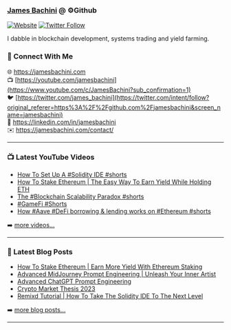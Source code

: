 ### [James Bachini][website] @ ⚙️Github

[![Website](https://img.shields.io/website?label=jamesbachini.com&style=for-the-badge&url=https%3A%2F%2Fjamesbachini.com)](https://jamesbachini.com)
[![Twitter Follow](https://img.shields.io/twitter/follow/james_bachini?color=1DA1F2&logo=twitter&style=for-the-badge)](https://twitter.com/intent/follow?original_referer=https%3A%2F%2Fgithub.com%2Fjamesbachini&screen_name=jamesbachini)

I dabble in blockchain development, systems trading and yield farming.

### 👋 Connect With Me

🌐 https://jamesbachini.com
<br />
📺 [https://youtube.com/jamesbachini](https://www.youtube.com/c/JamesBachini?sub_confirmation=1)
<br />
🐦 [https://twitter.com/james_bachini](https://twitter.com/intent/follow?original_referer=https%3A%2F%2Fgithub.com%2Fjamesbachini&screen_name=jamesbachini)
<br />
👔 https://linkedin.com/in/jamesbachini
<br />
✉️ https://jamesbachini.com/contact/

---

### 📺 Latest YouTube Videos

<!-- YOUTUBE:START -->
- [How To Set Up A #Solidity IDE #shorts](https://www.youtube.com/watch?v=g2MbX5oSdr4)
- [How To Stake Ethereum | The Easy Way To Earn Yield While Holding ETH](https://www.youtube.com/watch?v=kgKtnGYihWk)
- [The #Blockchain Scalability Paradox #shorts](https://www.youtube.com/watch?v=ZdTAsdaGo8A)
- [#GameFi  #Shorts](https://www.youtube.com/watch?v=A98Cu_S-_-0)
- [How #Aave #DeFi borrowing &amp; lending works on #Ethereum #shorts](https://www.youtube.com/watch?v=JZi8dK77r_A)
<!-- YOUTUBE:END -->

➡️ [more videos...](https://youtube.com/jamesbachini)

---

### 📝 Latest Blog Posts

<!-- BLOG-POST-LIST:START -->
- [How To Stake Ethereum | Earn More Yield With Ethereum Staking](https://jamesbachini.com/how-to-stake-ethereum/)
- [Advanced MidJourney Prompt Engineering | Unleash Your Inner Artist](https://jamesbachini.com/advanced-midjourney-prompt-engineering/)
- [Advanced ChatGPT Prompt Engineering](https://jamesbachini.com/advanced-chatgpt-prompt-engineering/)
- [Crypto Market Thesis 2023](https://jamesbachini.com/crypto-market-thesis-2023/)
- [Remixd Tutorial | How To Take The Solidity IDE To The Next Level](https://jamesbachini.com/remixd-tutorial/)
<!-- BLOG-POST-LIST:END -->

➡️ [more blog posts...](https://jamesbachini.com)

---

[website]: https://jamesbachini.com
[twitter]: https://twitter.com/james_bachini
[youtube]: https://youtube.com/jamesbachini
[linkedin]: https://linkedin.com/in/jamesbachini
